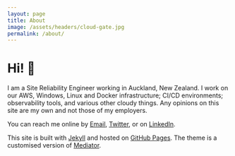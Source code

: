 ```yaml
---
layout: page
title: About
image: /assets/headers/cloud-gate.jpg
permalink: /about/
---
```


# Hi! 👋 

I am a Site Reliability Engineer working in Auckland, New Zealand. I work on our AWS, Windows, Linux and Docker infrastructure; CI/CD environments; observability tools, and various other cloudy things. Any opinions on this site are my own and not those of my employers.

You can reach me online by [Email](mailto:tomhenderson@mac.com),  [Twitter](https://twitter.com/tomhenderson), or on [LinkedIn](http://nz.linkedin.com/in/tomhendersonnz).

This site is built with [Jekyll](http://jekyllrb.com) and hosted on [GitHub Pages](https://pages.github.com). The theme is a customised version of [Mediator](https://github.com/dirkfabisch/mediator).